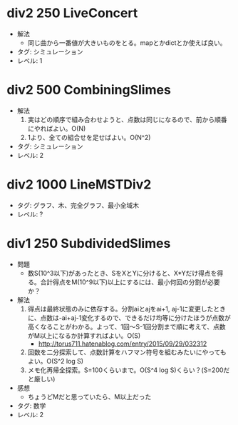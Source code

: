 # div2 250 LiveConcert

- 解法
    - 同じ曲から一番値が大きいものをとる。mapとかdictとか使えば良い。
- タグ: シミュレーション
- レベル: 1

# div2 500 CombiningSlimes

- 解法
    1. 実はどの順序で組み合わせようと、点数は同じになるので、前から順番にやればよい。O(N)
    2. 1より、全ての組合せを足せばよい。O(N^2)
- タグ: シミュレーション
- レベル: 2

# div2 1000 LineMSTDiv2

- タグ: グラフ、木、完全グラフ、最小全域木
- レベル: ?

# div1 250 SubdividedSlimes

- 問題
    - 数S(10^3以下)があったとき、SをXとYに分けると、X\*Yだけ得点を得る。合計得点をM(10^9以下)以上にするには、最小何回の分割が必要か？
- 解法
    1. 得点は最終状態のみに依存する。分割aiとajをai+1, aj-1に変更したときに、点数は-ai+aj-1変化するので、できるだけ均等に分けたほうが点数が高くなることがわかる。よって、1回〜S-1回分割まで順に考えて、点数がM以上になるか計算すればよい。O(S)
        - http://torus711.hatenablog.com/entry/2015/09/29/032312
    2. 回数を二分探索して、点数計算をハフマン符号を組むみたいにやってもよい。O(S^2 log S)
    3. メモ化再帰全探索。S=100くらいまで。O(S^4 log S)くらい？(S=200だと厳しい)
- 感想
    - ちょうどMだと思っていたら、M以上だった
- タグ: 数学
- レベル: 2
